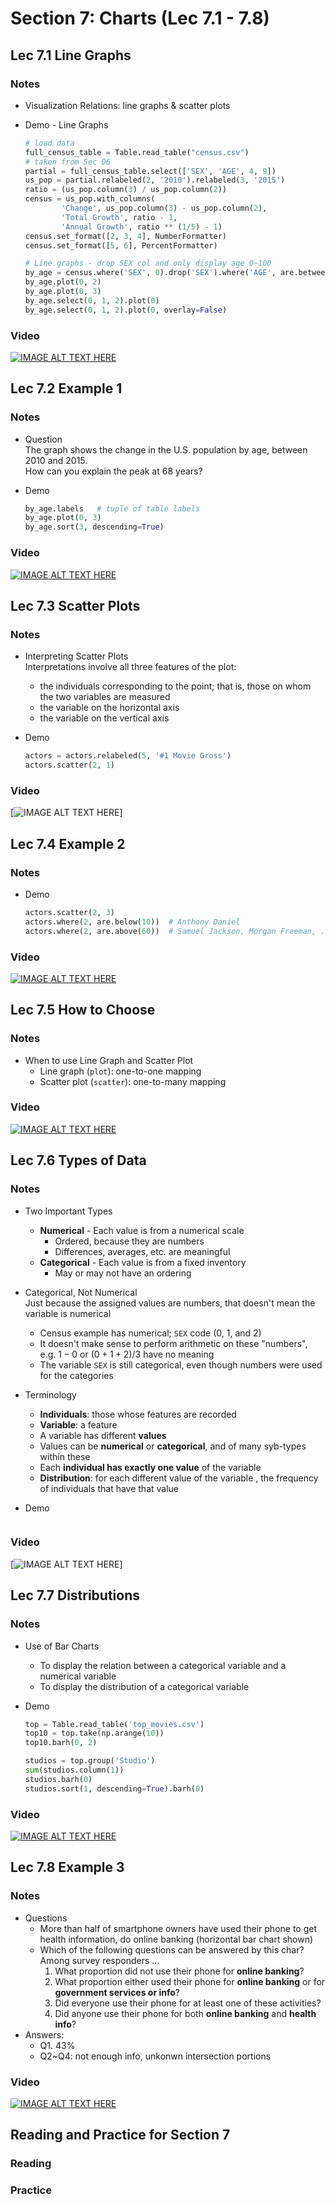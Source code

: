 # Section 7: Charts (Lec 7.1 - 7.8)

## Lec 7.1 Line Graphs

### Notes

+ Visualization Relations: line graphs & scatter plots
+ Demo - Line Graphs

    ```python
    # load data
    full_census_table = Table.read_table("census.csv")
    # taken from Sec 06
    partial = full_census_table.select(['SEX', 'AGE', 4, 9])
    us_pop = partial.relabeled(2, '2010').relabeled(3, '2015')
    ratio = (us_pop.column(3) / us_pop.column(2))
    census = us_pop.with_columns(
            'Change', us_pop.column(3) - us_pop.column(2), 
            'Total Growth', ratio - 1,
            'Annual Growth', ratio ** (1/5) - 1)
    census.set_format([2, 3, 4], NumberFormatter)
    census.set_format([5, 6], PercentFormatter)

    # Line graphs - drop SEX col and only display age 0~100
    by_age = census.where('SEX', 0).drop('SEX').where('AGE', are.between(0, 100))
    by_age.plot(0, 2) 
    by_age.plot(0, 3)
    by_age.select(0, 1, 2).plot(0)
    by_age.select(0, 1, 2).plot(0, overlay=False)
    ```

### Video

[![IMAGE ALT TEXT HERE](https://img.youtube.com/vi/YOUTUBE_VIDEO_ID_HERE/0.jpg)](https://youtu.be/pcEadlLnFBw)


## Lec 7.2 Example 1

### Notes

+ Question  
    The graph shows the change in the U.S. population by age, between 2010 and 2015.  
    How can you explain the peak at 68 years?
+ Demo

    ```python
    by_age.labels   # tuple of table labels
    by_age.plot(0, 3)
    by_age.sort(3, descending=True)
    ```

### Video

[![IMAGE ALT TEXT HERE](https://img.youtube.com/vi/YOUTUBE_VIDEO_ID_HERE/0.jpg)](https://youtu.be/5-NEr5Pnybk)


## Lec 7.3 Scatter Plots

### Notes

+ Interpreting Scatter Plots  
    Interpretations involve all three features of the plot:
    + the individuals corresponding to the point; that is, those on whom the two variables are measured
    + the variable on the horizontal axis
    + the variable on the vertical axis
+ Demo

    ```python
    actors = actors.relabeled(5, '#1 Movie Gross')
    actors.scatter(2, 1)
    ```

### Video

[![IMAGE ALT TEXT HERE](https://img.youtube.com/vi/YOUTUBE_VIDEO_ID_HERE/0.jpg)]


## Lec 7.4 Example 2

### Notes

+ Demo

    ```python
    actors.scatter(2, 3)
    actors.where(2, are.below(10))  # Anthony Daniel
    actors.where(2, are.above(60))  # Samuel Jackson, Morgan Freeman, ...
    ```

### Video

[![IMAGE ALT TEXT HERE](https://img.youtube.com/vi/YOUTUBE_VIDEO_ID_HERE/0.jpg)](https://youtu.be/WxrsPBNklks)


## Lec 7.5 How to Choose

### Notes

+ When to use Line Graph and Scatter Plot
    + Line graph (`plot`): one-to-one mapping
    + Scatter plot (`scatter`): one-to-many mapping

### Video

[![IMAGE ALT TEXT HERE](https://img.youtube.com/vi/YOUTUBE_VIDEO_ID_HERE/0.jpg)](https://youtu.be/CQIc1pjkyEM)


## Lec 7.6 Types of Data

### Notes

+ Two Important Types
    + __Numerical__ - Each value is from a numerical scale
        + Ordered, because they are numbers
        + Differences, averages, etc. are meaningful
    + __Categorical__ - Each value is from a fixed inventory
        + May or may not have an ordering
+ Categorical, Not Numerical  
    Just because the assigned values are numbers, that doesn't mean the variable is numerical
    + Census example has numerical; `SEX` code (0, 1, and 2)
    + It doesn't make sense to perform arithmetic on these "numbers", e.g. $1 - 0$ or $(0+1+2)/3$ have no meaning
    + The variable `SEX` is still categorical, even though numbers were used for the categories
+ Terminology
    + __Individuals__: those whose features are recorded 
    + __Variable__: a feature
    + A variable has different __values__
    + Values can be __numerical__ or __categorical__, and of many syb-types within these
    + Each __individual has exactly one value__ of the variable
    + __Distribution__: for each different value of the variable , the frequency of individuals that have that value
+ Demo

    ```python

    ```

### Video

[![IMAGE ALT TEXT HERE](https://img.youtube.com/vi/YOUTUBE_VIDEO_ID_HERE/0.jpg)]


## Lec 7.7 Distributions

### Notes

+ Use of Bar Charts
    + To display the relation between a categorical variable and a numerical variable
    + To display the distribution of a categorical variable
+ Demo

    ```python
    top = Table.read_table('top_movies.csv')
    top10 = top.take(np.arange(10))
    top10.barh(0, 2)

    studios = top.group('Studio')
    sum(studios.column(1))
    studios.barh(0)
    studios.sort(1, descending=True).barh(0)
    ```

### Video

[![IMAGE ALT TEXT HERE](https://img.youtube.com/vi/YOUTUBE_VIDEO_ID_HERE/0.jpg)](https://youtu.be/ME3LjCrvxik)


## Lec 7.8 Example 3

### Notes

+ Questions
    + More than half of smartphone owners have used their phone to get health information, do online banking (horizontal bar chart shown)
    + Which of the following questions can be answered by this char?  
        Among survey responders ...
        1. What proportion did not use their phone for __online banking__?
        2. What proportion either used their phone for __online banking__ or for __government services or info__?
        3. Did everyone use their phone for at least one of these activities?
        4. Did anyone use their phone for both __online banking__ and __health info__?
+ Answers:
    + Q1. 43%
    + Q2~Q4: not enough info, unkonwn intersection portions

### Video

[![IMAGE ALT TEXT HERE](https://img.youtube.com/vi/YOUTUBE_VIDEO_ID_HERE/0.jpg)](https://youtu.be/hMvuoBFWC1o)


##  Reading and Practice for Section 7

### Reading


### Practice




